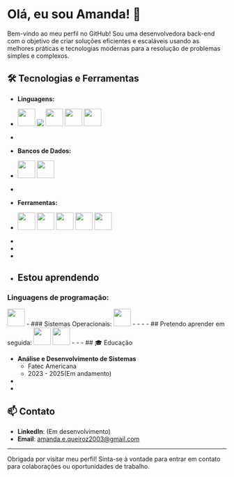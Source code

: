 # Olá, eu sou Amanda! 👋

Bem-vindo ao meu perfil no GitHub! Sou uma desenvolvedora back-end com o objetivo de criar soluções eficientes e escaláveis usando as melhores práticas e tecnologias modernas para a resolução de problemas simples e complexos. 


## 🛠️ Tecnologias e Ferramentas

- **Linguagens:**
- <img src="https://cdn.jsdelivr.net/gh/devicons/devicon@latest/icons/c/c-original.svg" width="40" height="40" /> <img src="https://cdn.jsdelivr.net/gh/devicons/devicon@latest/icons/python/python-original.svg" />
<img src="https://cdn.jsdelivr.net/gh/devicons/devicon@latest/icons/html5/html5-original.svg"  width="40" height="40" /> <img src="https://cdn.jsdelivr.net/gh/devicons/devicon@latest/icons/css3/css3-original.svg"  width="40" height="40" /> <img src="https://cdn.jsdelivr.net/gh/devicons/devicon@latest/icons/azuresqldatabase/azuresqldatabase-original.svg"  width="40" height="40" />
-

- **Bancos de Dados:**
- <img src="https://cdn.jsdelivr.net/gh/devicons/devicon@latest/icons/mysql/mysql-original-wordmark.svg" width="40" height="40" /> <img src="https://cdn.jsdelivr.net/gh/devicons/devicon@latest/icons/mariadb/mariadb-original-wordmark.svg"  width="40" height="40" />
-
- **Ferramentas:**
- <img loading="lazy" src="https://cdn.jsdelivr.net/gh/devicons/devicon/icons/git/git-original.svg" width="40" height="40"/> <img src="https://cdn.jsdelivr.net/gh/devicons/devicon@latest/icons/github/github-original-wordmark.svg"  width="40" height="40" /> <img src="https://cdn.jsdelivr.net/gh/devicons/devicon@latest/icons/canva/canva-original.svg"  width="40" height="40"/> <img src="https://cdn.jsdelivr.net/gh/devicons/devicon@latest/icons/visualstudio/visualstudio-original.svg"  width="40" height="40" /> <img src="https://cdn.jsdelivr.net/gh/devicons/devicon@latest/icons/notion/notion-original.svg"  width="40" height="40" />
-
-
-
- ## Estou aprendendo
### Linguagens de programação:
<img src="https://cdn.jsdelivr.net/gh/devicons/devicon@latest/icons/csharp/csharp-original.svg"  width="40" height="40" />
-       
### Sistemas Operacionais:
 <img src="https://cdn.jsdelivr.net/gh/devicons/devicon@latest/icons/linux/linux-original.svg"  width="40" height="40" />
-
-
-
- ## Pretendo aprender em seguida: 
<img loading="lazy" src="https://cdn.jsdelivr.net/gh/devicons/devicon/icons/java/java-original.svg" width="40" height="40"/>  <img src="https://cdn.jsdelivr.net/gh/devicons/devicon@latest/icons/php/php-original.svg"  width="40" height="40" />
-    
-
-
## 🎓 Educação

- **Análise e Desenvolvimento de Sistemas**
  - Fatec Americana
  - 2023 - 2025(Em andamento)
-
-
## 📫 Contato

- **LinkedIn**: (Em desenvolvimento)
- **Email**: amanda.e.queiroz2003@gmail.com
---

Obrigada por visitar meu perfil! Sinta-se à vontade para entrar em contato para colaborações ou oportunidades de trabalho.

